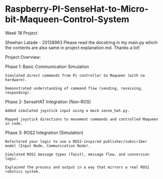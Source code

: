 # Raspberry-PI-SenseHat-to-Micro-bit-Maqueen-Control-System
Week 18 Project

Sheehan Latade - 20128963
Please read the docstring in my main.py which the contents are also same in project explanation.md.
Thanks a lot!

Project Overview:

Phase 1: Basic Communication Simulation

    Simulated direct commands from Pi controller to Maqueen (with no hardware).

    Demonstrated understanding of command flow (sending, receiving, responding).

Phase 2: SenseHAT Integration (Non-ROS)

    Added simulated joystick input using a mock sense_hat.py.

    Mapped joystick directions to movement commands and controlled Maqueen in code.

Phase 3: ROS2 Integration (Simulation)

    Refactored your logic to use a ROS2-inspired publisher/subscriber model (Input Node, Communication Node).

    Simulated ROS2 message types (Twist), message flow, and conversion logic.

    Explained the process and output in a way that mirrors a real ROS2 robotics system.
